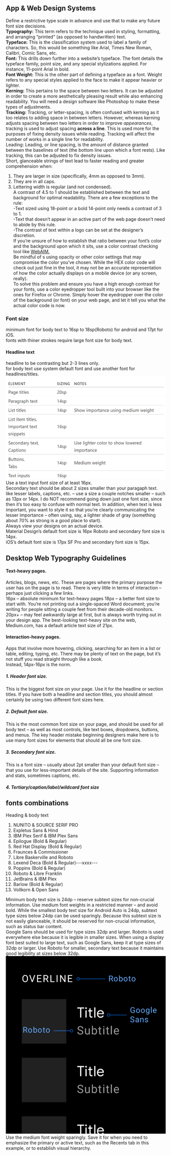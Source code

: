 ## App & Web Design Systems  
Define a restrictive type scale in advance and use that to make any future
font size decisions.  
**Typography:** This term refers to the technique used in styling, formatting, and arranging “printed” (as opposed to handwritten) text.  
**Typeface:** This is the classification system used to label a family of characters. So, this would be something like Arial, Times New Roman, Calibri, Comic Sans, etc.  
**Font:** This drills down further into a website’s typeface. The font details the typeface family, point size, and any special stylizations applied. For instance, 11-point Arial in bold.  
**Font Weight:** This is the other part of defining a typeface as a font. Weight refers to any special styles applied to the face to make it appear heavier or lighter.  
**Kerning:** This pertains to the space between two letters. It can be adjusted in order to create a more aesthetically pleasing result while also enhancing readability. You will need a design software like Photoshop to make these types of adjustments.  
**Tracking:** Tracking, or letter-spacing, is often confused with kerning as it too relates to adding space in between letters. However, whereas kerning adjusts spacing between two letters in order to improve *appearances*, tracking is used to adjust spacing **across a line**. This is used more for the purposes of fixing density issues while reading. Tracking will affect the number of works in a single line for readability.  
Leading: Leading, or line spacing, is the amount of distance granted between the baselines of text (the bottom line upon which a font rests). Like tracking, this can be adjusted to fix density issues.  
Short, glanceable strings of text lead to faster reading and greater comprehension when:

1. They are larger in size (specifically, 4mm as opposed to 3mm).
2. They are in all caps.
3. Lettering width is regular (and not condensed).  
A contrast of 4.5 to 1 should be established between the text and background for optimal readability. There are a few exceptions to the rule:  
-Text sized using 18-point or a bold 14-point only needs a contrast of 3 to 1.  
-Text that doesn’t appear in an active part of the web page doesn’t need to abide by this rule.  
-The contrast of text within a logo can be set at the designer’s discretion.  
If you’re unsure of how to establish that ratio between your font’s color and the background upon which it sits, use a color contrast checking tool like [WebAIM.](https://webaim.org/resources/contrastchecker/)  
Be mindful of s using opacity or other color settings that may compromise the color you’ve chosen. While the HEX color code will check out just fine in the tool, it may not be an accurate representation of how the color actually displays on a mobile device (or any screen, really).  
To solve this problem and ensure you have a high enough contrast for your fonts, use a color eyedropper tool built into your browser like the ones for Firefox or Chrome. Simply hover the eyedropper over the color of the background (or font) on your web page, and let it tell you what the actual color code is now. 
### Font size
minimum font for body text to 16sp to 18sp(Roboto) for android and 17pt for iOS.  
fonts with thiner strokes require large font size for body text.  
#### Headline text  
headline to be contrasting but 2-3 lines only.  
for body text use system default font and use another font for headlines/titles.  
![fonts  guide](fonts.PNG)  
Use a text input font size of at least 16px.  
Secondary text should be about 2 sizes smaller than your paragaph text. like lesser labels, captions, etc. – use a size a couple notches smaller – such as 13px or 14px. I do NOT recommend going down just one font size, since then it’s too easy to confuse with normal text. In addition, when text is less important, you want to style it so that you’re clearly communicating the lesser importance – often using, say, a lighter shade of gray (something about 70% as strong is a good place to start).  
Always view your designs on an actual device.  
Material Design’s default font size is 16px Roboto and secondary font size is 14px.  
iOS’s default font size is 17px SF Pro and secondary font size is 15px.  
## Desktop Web Typography Guidelines  
#### Text-heavy pages.  
Articles, blogs, news, etc. These are pages where the primary purpose the user has on the page is to read. There is very little in terms of interaction – perhaps just clicking a few links.  
16px – absolute minimum for text-heavy pages
18px – a better font size to start with. You’re not printing out a single-spaced Word document; you’re writing for people sitting a couple feet from their decade-old monitors.
20px+ – may feel awkwardly large at first, but is always worth trying out in your design app. The best-looking text-heavy site on the web, Medium.com, has a default article text size of 21px.
#### Interaction-heavy pages.  
Apps that involve more hovering, clicking, searching for an item in a list or table, editing, typing, etc. There may be plenty of text on the page, but it’s not stuff you read straight through like a book.  
Instead, 14px-16px is the norm.  
##### 1. Header font size.  
This is the biggest font size on your page. Use it for the headline or section titles. If you have both a headline and section titles, you should almost certainly be using two different font sizes here.
##### 2. Default font size.  
This is the most common font size on your page, and should be used for all body text – as well as most controls, like text boxes, dropdowns, buttons, and menus. The key header mistake beginning designers make here is to use many font sizes for elements that should all be one font size.
##### 3. Secondary font size.  
This is a font size – usually about 2pt smaller than your default font size – that you use for less-important details of the site. Supporting information and stats, sometimes captions, etc.  
##### 4. Tertiary/caption/label/wildcard font size  
## fonts combinations  
Heading & body text  
1. NUNITO & SOURCE SERIF PRO
2. Expletus Sans & Hind  
3. IBM Plex Serif & IBM Plex Sans  
4. Epilogue (Bold & Regular)  
5. Red Hat Display (Bold & Regular)  
6. Fraunces & Commissioner  
7. Libre Baskerville and Roboto  
8. Lexend Deca (Bold & Regular)---xxxx---  
9. Poppins (Bold & Regular)  
10. Roboto & Libre Franklin  
11. JetBrains & IBM Plex  
12. Barlow (Bold & Regular)  
13. Vollkorn & Open Sans  

Minimum body text size is 24dp – reserve subtext sizes for non-crucial information. Use medium font weights in a restricted manner – and avoid bold. While the smallest body text size for Android Auto is 24dp, subtext type sizes below 24dp can be used sparingly. Because this subtext size is not easily glanceable, it should be reserved for non-crucial information, such as status bar content.  
Google Sans should be used for type sizes 32dp and larger. Roboto is used everywhere else because it is legible in smaller sizes. When using a display font best suited to large text, such as Google Sans, keep it at type sizes of 32dp or larger. Use Roboto for smaller, secondary text because it maintains good legibility at sizes below 32dp.  
![typography do](typography-do1.png)  
Use the medium font weight sparingly. Save it for when you need to emphasize the primary or active text, such as the Recents tab in this example, or to establish visual hierarchy.  




